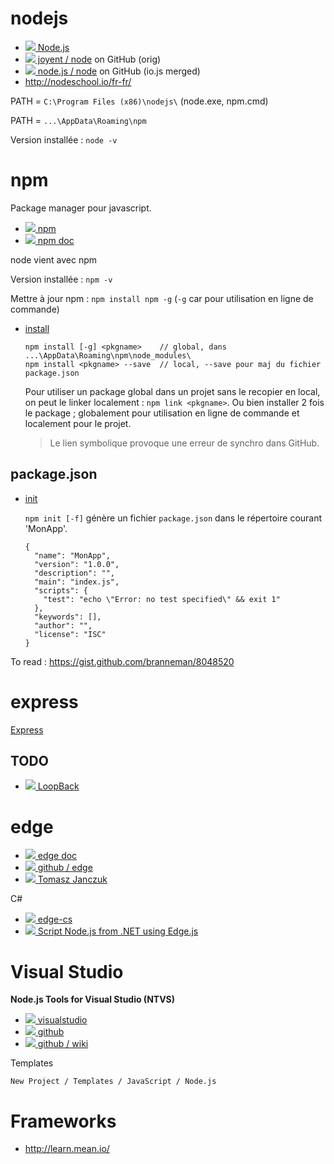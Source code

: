 # nodejs

* [![](http://www.google.com/s2/favicons?domain=nodejs.org) Node.js](https://nodejs.org)
* [![][ico-github.com] joyent / node](https://github.com/joyent/node) on GitHub (orig)
* [![][ico-github.com] node.js / node](https://github.com/nodejs/node) on GitHub (io.js merged)
* http://nodeschool.io/fr-fr/

PATH = `C:\Program Files (x86)\nodejs\` (node.exe, npm.cmd)

PATH = `...\AppData\Roaming\npm`

Version installée : `node -v`


# npm

Package manager pour javascript.

* [![][ico-npmjs.com] npm](https://www.npmjs.com)
* [![][ico-npmjs.com] npm doc](https://docs.npmjs.com)

node vient avec npm

Version installée : `npm -v`

Mettre à jour npm : `npm install npm -g` (`-g` car pour utilisation en ligne de commande)

* [install](https://docs.npmjs.com/cli/install)

      npm install [-g] <pkgname>    // global, dans ...\AppData\Roaming\npm\node_modules\
      npm install <pkgname> --save  // local, --save pour maj du fichier package.json

  Pour utiliser un package global dans un projet sans le recopier en local, on peut le linker localement : `npm link <pkgname>`.
  Ou bien installer 2 fois le package ; globalement pour utilisation en ligne de commande et localement pour le projet.
  
  > Le lien symbolique provoque une erreur de synchro dans GitHub. 

## package.json

* [init](https://docs.npmjs.com/cli/init)

  `npm init [-f]` génère un fichier `package.json` dans le répertoire courant 'MonApp'.

      {
        "name": "MonApp",
        "version": "1.0.0",
        "description": "",
        "main": "index.js",
        "scripts": {
          "test": "echo \"Error: no test specified\" && exit 1"
        },
        "keywords": [],
        "author": "",
        "license": "ISC"
      }

To read : https://gist.github.com/branneman/8048520


# express

[Express](http://expressjs.com)

## TODO

* [![](http://www.google.com/s2/favicons?domain=loopback.io) LoopBack](http://loopback.io)


# edge

* [![][ico-github.io] edge doc](http://tjanczuk.github.io/edge/)
* [![][ico-github.com] github / edge](https://github.com/tjanczuk/edge)
* [![](http://www.google.com/s2/favicons?domain=tomasz.janczuk.org) Tomasz Janczuk](http://tomasz.janczuk.org)

C#

* [![][ico-github.com] edge-cs](https://github.com/tjanczuk/edge-cs)
* [![](http://www.google.com/s2/favicons?domain=tomasz.janczuk.org) Script Node.js from .NET using Edge.js](http://tomasz.janczuk.org/2014/05/script-nodejs-from-net-using-edgejs.html)


# Visual Studio

**Node.js Tools for Visual Studio (NTVS)**

* [![](http://www.google.com/s2/favicons?domain=visualstudio.com) visualstudio](https://www.visualstudio.com/en-us/features/node-js-vs.aspx)
* [![][ico-github.com] github](https://github.com/Microsoft/nodejstools)
* [![][ico-github.com] github / wiki](https://github.com/Microsoft/nodejstools/wiki/Install-Node.js-and-get-started-with-NTVS)

Templates

    New Project / Templates / JavaScript / Node.js

# Frameworks

- http://learn.mean.io/

[ico-github.com]: http://www.google.com/s2/favicons?domain=github.com
[ico-github.io]: http://www.google.com/s2/favicons?domain=github.io
[ico-npmjs.com]: http://www.google.com/s2/favicons?domain=npmjs.com